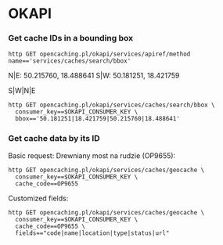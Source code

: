 # OKAPI

### Get cache IDs in a bounding box

```console
http GET opencaching.pl/okapi/services/apiref/method name=='services/caches/search/bbox'
```

N|E: 50.215760, 18.488641
S|W: 50.181251, 18.421759

S|W|N|E

```console
http GET opencaching.pl/okapi/services/caches/search/bbox \
  consumer_key==$OKAPI_CONSUMER_KEY \
  bbox=='50.181251|18.421759|50.215760|18.488641'
```

### Get cache data by its ID

Basic request: Drewniany most na rudzie (OP9655):

```console
http GET opencaching.pl/okapi/services/caches/geocache \
  consumer_key==$OKAPI_CONSUMER_KEY \
  cache_code==OP9655
```

Customized fields:

```console
http GET opencaching.pl/okapi/services/caches/geocache \
  consumer_key==$OKAPI_CONSUMER_KEY \
  cache_code==OP9655 \
  fields=="code|name|location|type|status|url"
```
